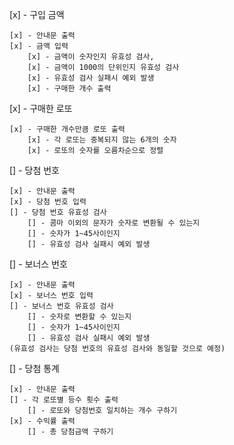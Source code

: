 [x] - 구입 금액
    
    [x] - 안내문 출력
    [x] - 금액 입력
        [x] - 금액이 숫자인지 유효성 검사,
        [x] - 금액이 1000의 단위인지 유효성 검사
        [x] - 유효성 검사 실패시 예외 발생
        [x] - 구매한 개수 출력

[x] - 구매한 로또 

    [x] - 구매한 개수만큼 로또 출력
        [x] - 각 로또는 중복되지 않는 6개의 숫자
        [x] - 로또의 숫자를 오름차순으로 정렬

[] - 당첨 번호
    
    [x] - 안내문 출력
    [x] - 당첨 번호 입력
    [] - 당첨 번호 유효성 검사
        [] - 콤마 이외의 문자가 숫자로 변환될 수 있는지
        [] - 숫자가 1~45사이인지
        [] - 유효성 검사 실패시 예외 발생

[] - 보너스 번호
    
    [x] - 안내문 출력
    [x] - 보너스 번호 입력
    [] - 보너스 번호 유효성 검사
        [] - 숫자로 변환할 수 있는지
        [] - 숫자가 1~45사이인지
        [] - 유효성 검사 실패시 예외 발생
    (유효성 검사는 당첨 번호의 유효성 검사와 동일할 것으로 예정)

[] - 당첨 통계

    [x] - 안내문 출력
    [] - 각 로또별 등수 횟수 출력
        [] - 로또와 당첨번호 일치하는 개수 구하기
    [x] - 수익률 출력
        [] - 총 당첨금액 구하기
        
